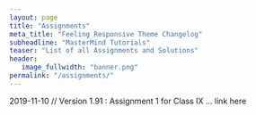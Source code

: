 ```yaml
---
layout: page
title: "Assignments"
meta_title: "Feeling Responsive Theme Changelog"
subheadline: "MasterMind Tutorials"
teaser: "List of all Assignments and Solutions"
header:
   image_fullwidth: "banner.png"
permalink: "/assignments/"
---
```

2019-11-10 // Version 1.91
:   Assignment 1 for Class IX ... link here
